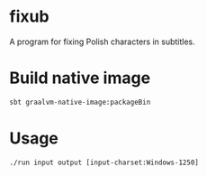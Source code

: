 # fixub
A program for fixing Polish characters in subtitles.

# Build native image

```bash
sbt graalvm-native-image:packageBin
```

# Usage

`./run input output [input-charset:Windows-1250]`
